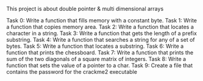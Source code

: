 This project is about double pointer & multi dimensional arrays

Task 0:
Write a function that fills memory with a constant byte.
Task 1:
Write a function that copies memory area.
Task 2:
Write a function that locates a character in a string.
Task 3:
Write a function that gets the length of a prefix substring.
Task 4:
Write a function that searches a string for any of a set of bytes.
Task 5:
Write a function that locates a substring.
Task 6:
Write a function that prints the chessboard.
Task 7:
Write a function that prints the sum of the two diagonals of a square matrix of integers.
Task 8:
Write a function that sets the value of a pointer to a char.
Task 9:
Create a file that contains the password for the crackme2 executable
